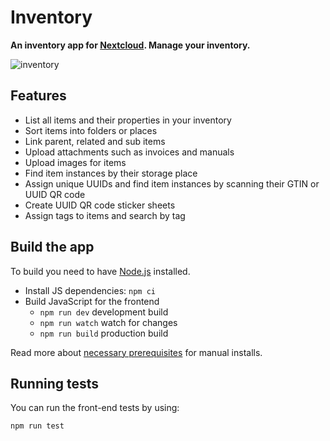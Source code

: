 # Inventory

**An inventory app for [Nextcloud](http://nextcloud.com). Manage your inventory.**

![inventory](https://raw.githubusercontent.com/raimund-schluessler/inventory/master/screenshots/inventory-1.png)

## Features

- List all items and their properties in your inventory
- Sort items into folders or places
- Link parent, related and sub items
- Upload attachments such as invoices and manuals
- Upload images for items
- Find item instances by their storage place
- Assign unique UUIDs and find item instances by scanning their GTIN or UUID QR code
- Create UUID QR code sticker sheets
- Assign tags to items and search by tag

## Build the app

To build you need to have [Node.js](https://nodejs.org/en/) installed.

- Install JS dependencies: `npm ci`
- Build JavaScript for the frontend
    - `npm run dev` development build
    - `npm run watch` watch for changes
    - `npm run build` production build 

Read more about [necessary prerequisites](https://docs.nextcloud.com/server/latest/admin_manual/installation/source_installation.html#prerequisites-for-manual-installation) for manual installs.

## Running tests

You can run the front-end tests by using:

```
npm run test
```
